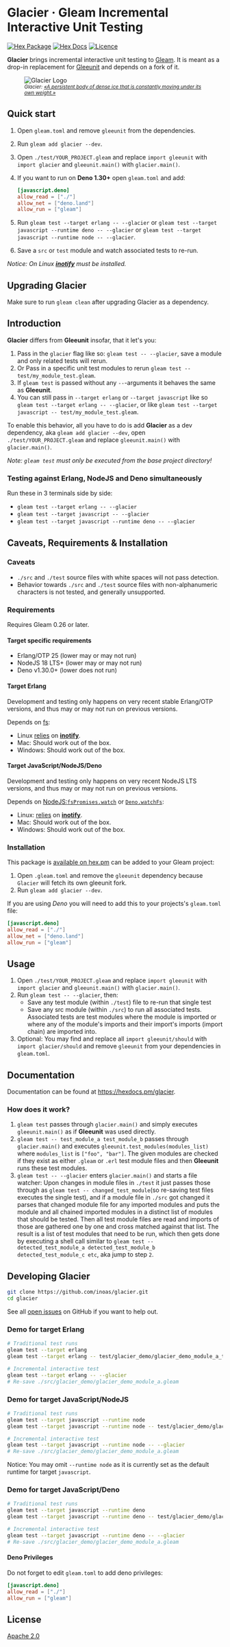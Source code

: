 # Glacier · Gleam Incremental Interactive Unit Testing

[![Hex Package](https://img.shields.io/hexpm/v/glacier?color=ffaff3&label=%F0%9F%93%A6)](https://hex.pm/packages/glacier)
[![Hex Docs](https://img.shields.io/badge/hex-docs-ffaff3?label=%F0%9F%93%9A)](https://hexdocs.pm/glacier/)
[![Licence](https://img.shields.io/hexpm/l/glacier?color=ffaff3&label=%F0%9F%93%83)](https://github.com/inoas/glacier/blob/main/LICENCE)

**Glacier** brings incremental interactive unit testing to [Gleam](https://gleam.run).
It is meant as a drop-in replacement for [Gleeunit](https://hexdocs.pm/gleeunit) and depends on a fork of it.

<figure>
	<img src="https://raw.githubusercontent.com/inoas/glacier/main/glacier-logo.png" alt="Glacier Logo" style="max-height: 33vh; width: auto; height: auto" width="480" height="480"/>
  <figcaption><i><small>Glacier: <a href="https://en.wikipedia.org/wiki/Glacier">«A persistent body of dense ice that is constantly moving under its own weight.»</a></small></i></figcaption>
</figure>

## Quick start

1. Open `gleam.toml` and remove `gleeunit` from the dependencies.
2. Run `gleam add glacier --dev`.
3. Open `./test/YOUR_PROJECT.gleam` and replace `import gleeunit` with `import glacier` and `gleeunit.main()` with `glacier.main()`.
4. If you want to run on **Deno 1.30+** open `gleam.toml` and add:

   ```toml
   [javascript.deno]
   allow_read = ["./"]
   allow_net = ["deno.land"]
   allow_run = ["gleam"]
   ```

5. Run `gleam test --target erlang -- --glacier` or `gleam test --target javascript --runtime deno -- --glacier` or `gleam test --target javascript --runtime node -- --glacier`.
6. Save a `src` or `test` module and watch associated tests to re-run.

*Notice: On Linux [**inotify**](https://en.wikipedia.org/wiki/Inotify) must be installed.*

## Upgrading Glacier

Make sure to run `gleam clean` after upgrading Glacier as a dependency.

## Introduction

**Glacier** differs from **Gleeunit** insofar, that it let's you:

1. Pass in the `glacier` flag like so: `gleam test -- --glacier`, save a module and only related tests will rerun.
2. Or Pass in a specific unit test modules to rerun `gleam test -- test/my_module_test.gleam`.
3. If `gleam test` is passed without any `--`-arguments it behaves the same as **Gleeunit**.
4. You can still pass in `--target erlang` or `--target javascript` like so `gleam test --target erlang -- --glacier`, or like `gleam test --target javascript -- test/my_module_test.gleam`.

To enable this behavior, all you have to do is add **Glacier** as a dev dependency, aka `gleam add glacier --dev`, open `./test/YOUR_PROJECT.gleam` and replace `gleeunit.main()` with `glacier.main()`.

*Note: `gleam test` must only be executed from the base project directory!*

### Testing against Erlang, NodeJS and Deno simultaneously

Run these in 3 terminals side by side:

- `gleam test --target erlang -- --glacier`
- `gleam test --target javascript -- --glacier`
- `gleam test --target javascript --runtime deno -- --glacier`

## Caveats, Requirements & Installation

### Caveats

- `./src` and `./test` source files with white spaces will not pass detection.
- Behavior towards `./src` and `./test` source files with non-alphanumeric characters is not tested, and generally unsupported.

### Requirements

Requires Gleam 0.26 or later.

#### Target specific requirements

- Erlang/OTP 25 (lower may or may not run)
- NodeJS 18 LTS+ (lower may or may not run)
- Deno v1.30.0+ (lower does not run)

#### Target Erlang

Development and testing only happens on very recent stable Erlang/OTP versions, and thus may or may not run on previous versions.

Depends on [fs](https://hexdocs.pm/fs/):

- Linux [relies](https://github.com/synrc/fs#backends) on [**inotify**](https://en.wikipedia.org/wiki/Inotify).
- Mac: Should work out of the box.
- Windows: Should work out of the box.

#### Target JavaScript/NodeJS/Deno

Development and testing only happens on very recent NodeJS LTS versions, and thus may or may not run on previous versions.

Depends on [NodeJS:`fsPromises.watch`](https://nodejs.org/api/fs.html#fspromiseswatchfilename-options) or [`Deno.watchFs`](https://deno.land/api@v1.30.0?s=Deno.watchFs):

- Linux: [relies](https://nodejs.org/docs/latest-v18.x/api/fs.html#fs_caveats) on [**inotify**](https://en.wikipedia.org/wiki/Inotify).
- Mac: Should work out of the box.
- Windows: Should work out of the box.

### Installation

This package is [available on hex.pm](https://hex.pm/packages/glacier) can be added to your Gleam project:

1. Open `.gleam.toml` and remove the `gleeunit` dependency because `Glacier` will fetch its own gleeunit fork.
2. Run `gleam add glacier --dev`.

If you are using *Deno* you will need to add this to your projects's `gleam.toml` file:

```toml
[javascript.deno]
allow_read = ["./"]
allow_net = ["deno.land"]
allow_run = ["gleam"]
```

## Usage

1. Open `./test/YOUR_PROJECT.gleam` and replace `import gleeunit` with `import glacier` and `gleeunit.main()` with `glacier.main()`.
2. Run `gleam test -- --glacier`, then:
   - Save any test module (within `./test`) file to re-run that single test
   - Save any src module (within `./src`) to run all associated tests. Associated tests are test modules where the module is imported or where any of the module's imports and their import's imports (import chain) are imported into.
3. Optional: You may find and replace all `import gleeunit/should` with `import glacier/should` and remove `gleeunit` from your dependencies in `gleam.toml`.

## Documentation

Documentation can be found at <https://hexdocs.pm/glacier>.

### How does it work?

1. `gleam test` passes through `glacier.main()` and simply executes `gleeunit.main()` as if **Gleeunit** was used directly.
2. `gleam test -- test_module_a test_module_b` passes through `glacier.main()` and executes `gleeunit.test_modules(modules_list)` where `modules_list` is `["foo", "bar"]`. The given modules are checked if they exist as either `.gleam` or `.erl` test module files and then **Gleeunit** runs these test modules.
3. `gleam test -- --glacier` enters `glacier.main()` and starts a file watcher: Upon changes in module files in `./test` it just passes those through as `gleam test -- changed_test_module`(so re-saving test files executes the single test), and if a module file in `./src` got changed it parses that changed module file for any imported modules and puts the module and all chained imported modules in a distinct list of modules that should be tested. Then all test module files are read and imports of those are gathered one by one and cross matched against that list. The result is a list of test modules that need to be run, which then gets done by executing a shell call similar to `gleam test -- detected_test_module_a detected_test_module_b detected_test_module_c etc`, aka jump to step `2`.

## Developing Glacier

```sh
git clone https://github.com/inoas/glacier.git
cd glacier
```

See all [open issues](https://github.com/inoas/glacier/issues) on GitHub if you want to help out.

### Demo for target Erlang

```sh
# Traditional test runs
gleam test --target erlang
gleam test --target erlang -- test/glacier_demo/glacier_demo_module_a_test.gleam

# Incremental interactive test
gleam test --target erlang -- --glacier
# Re-save ./src/glacier_demo/glacier_demo_module_a.gleam
```

### Demo for target JavaScript/NodeJS

```sh
# Traditional test runs
gleam test --target javascript --runtime node
gleam test --target javascript --runtime node -- test/glacier_demo/glacier_demo_module_a_test.gleam

# Incremental interactive test
gleam test --target javascript --runtime node -- --glacier
# Re-save ./src/glacier_demo/glacier_demo_module_a.gleam
```

Notice: You may omit `--runtime node` as it is currently set as the default runtime for target `javascript`.

### Demo for target JavaScript/Deno

```sh
# Traditional test runs
gleam test --target javascript --runtime deno
gleam test --target javascript --runtime deno -- test/glacier_demo/glacier_demo_module_a_test.gleam

# Incremental interactive test
gleam test --target javascript --runtime deno -- --glacier
# Re-save ./src/glacier_demo/glacier_demo_module_a.gleam
```

#### Deno Privileges

Do not forget to edit `gleam.toml` to add deno privileges:

```toml
[javascript.deno]
allow_read = ["./"]
allow_run = ["gleam"]
```

## License

[Apache 2.0](./LICENCE)
